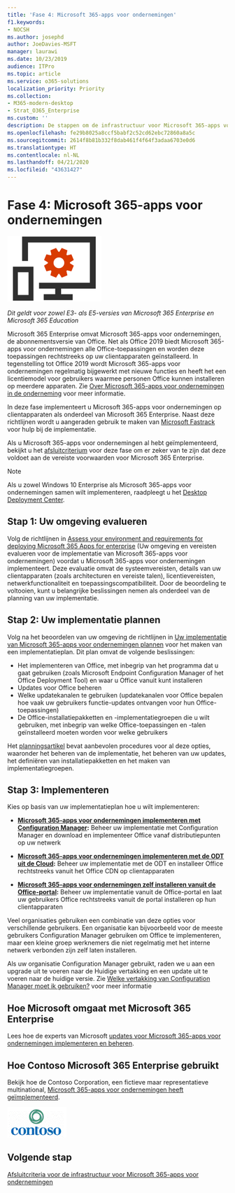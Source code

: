 ```yaml
---
title: 'Fase 4: Microsoft 365-apps voor ondernemingen'
f1.keywords:
- NOCSH
ms.author: josephd
author: JoeDavies-MSFT
manager: laurawi
ms.date: 10/23/2019
audience: ITPro
ms.topic: article
ms.service: o365-solutions
localization_priority: Priority
ms.collection:
- M365-modern-desktop
- Strat_O365_Enterprise
ms.custom: ''
description: De stappen om de infrastructuur voor Microsoft 365-apps voor ondernemingen voor Microsoft 365 Enterprise te implementeren.
ms.openlocfilehash: fe29b8025a8ccf5babf2c52cd62ebc72860a8a5c
ms.sourcegitcommit: 2614f8b81b332f8dab461f4f64f3adaa6703e0d6
ms.translationtype: HT
ms.contentlocale: nl-NL
ms.lasthandoff: 04/21/2020
ms.locfileid: "43631427"
---
```

# <a name="phase-4-microsoft-365-apps-for-enterprise"></a>Fase 4: Microsoft 365-apps voor ondernemingen

![Fase 4: Microsoft 365-apps voor ondernemingen](../media/deploy-foundation-infrastructure/O365proplus_icon.png)

*Dit geldt voor zowel E3- als E5-versies van Microsoft 365 Enterprise en Microsoft 365 Education*

Microsoft 365 Enterprise omvat Microsoft 365-apps voor ondernemingen, de abonnementsversie van Office. Net als Office 2019 biedt Microsoft 365-apps voor ondernemingen alle Office-toepassingen en worden deze toepassingen rechtstreeks op uw clientapparaten geïnstalleerd. In tegenstelling tot Office 2019 wordt Microsoft 365-apps voor ondernemingen regelmatig bijgewerkt met nieuwe functies en heeft het een licentiemodel voor gebruikers waarmee personen Office kunnen installeren op meerdere apparaten. Zie [Over Microsoft 365-apps voor ondernemingen in de onderneming](https://docs.microsoft.com/deployoffice/about-office-365-proplus-in-the-enterprise) voor meer informatie.

In deze fase implementeert u Microsoft 365-apps voor ondernemingen op clientapparaten als onderdeel van Microsoft 365 Enterprise. Naast deze richtlijnen wordt u aangeraden gebruik te maken van [Microsoft Fastrack](https://fasttrack.microsoft.com/office) voor hulp bij de implementatie. 

Als u Microsoft 365-apps voor ondernemingen al hebt geïmplementeerd, bekijkt u het [afsluitcriterium](office365proplus-exit-criteria.md) voor deze fase om er zeker van te zijn dat deze voldoet aan de vereiste voorwaarden voor Microsoft 365 Enterprise.

>[!Note]
>Als u zowel Windows 10 Enterprise als Microsoft 365-apps voor ondernemingen samen wilt implementeren, raadpleegt u het [Desktop Deployment Center](desktop-deployment-center-home.md).
>

## <a name="step-1-assess-your-environment"></a>Stap 1: Uw omgeving evalueren

Volg de richtlijnen in [Assess your environment and requirements for deploying Microsoft 365 Apps for enterprise](https://docs.microsoft.com/DeployOffice/assess-office-365-proplus) (Uw omgeving en vereisten evalueren voor de implementatie van Microsoft 365-apps voor ondernemingen) voordat u Microsoft 365-apps voor ondernemingen implementeert. Deze evaluatie omvat de systeemvereisten, details van uw clientapparaten (zoals architecturen en vereiste talen), licentievereisten, netwerkfunctionaliteit en toepassingscompatibiliteit. Door de beoordeling te voltooien, kunt u belangrijke beslissingen nemen als onderdeel van de planning van uw implementatie.

## <a name="step-2-plan-your-deployment"></a>Stap 2: Uw implementatie plannen

Volg na het beoordelen van uw omgeving de richtlijnen in [Uw implementatie van Microsoft 365-apps voor ondernemingen plannen](https://docs.microsoft.com/DeployOffice/plan-office-365-proplus) voor het maken van een implementatieplan. Dit plan omvat de volgende beslissingen: 

- Het implementeren van Office, met inbegrip van het programma dat u gaat gebruiken (zoals Microsoft Endpoint Configuration Manager of het Office Deployment Tool) en waar u Office vanuit kunt installeren
- Updates voor Office beheren
- Welke updatekanalen te gebruiken (updatekanalen voor Office bepalen hoe vaak uw gebruikers functie-updates ontvangen voor hun Office-toepassingen)
- De Office-installatiepakketten en -implementatiegroepen die u wilt gebruiken, met inbegrip van welke Office-toepassingen en -talen geïnstalleerd moeten worden voor welke gebruikers

Het [planningsartikel](https://docs.microsoft.com/DeployOffice/plan-office-365-proplus) bevat aanbevolen procedures voor al deze opties, waaronder het beheren van de implementatie, het beheren van uw updates, het definiëren van installatiepakketten en het maken van implementatiegroepen. 

## <a name="step-3-deploy"></a>Stap 3: Implementeren

Kies op basis van uw implementatieplan hoe u wilt implementeren:

- **[Microsoft 365-apps voor ondernemingen implementeren met Configuration Manager](https://docs.microsoft.com/deployoffice/deploy-office-365-proplus-with-system-center-configuration-manager):** Beheer uw implementatie met Configuration Manager en download en implementeer Office vanaf distributiepunten op uw netwerk

- **[Microsoft 365-apps voor ondernemingen implementeren met de ODT uit de Cloud](https://docs.microsoft.com/deployoffice/deploy-office-365-proplus-from-the-cloud):** Beheer uw implementatie met de ODT en installeer Office rechtstreeks vanuit het Office CDN op clientapparaten
 
- **[Microsoft 365-apps voor ondernemingen zelf installeren vanuit de Office-portal](https://docs.microsoft.com/deployoffice/manage-software-download-settings-office-365):** Beheer uw implementatie vanuit de Office-portal en laat uw gebruikers Office rechtstreeks vanuit de portal installeren op hun clientapparaten

Veel organisaties gebruiken een combinatie van deze opties voor verschillende gebruikers. Een organisatie kan bijvoorbeeld voor de meeste gebruikers Configuration Manager gebruiken om Office te implementeren, maar een kleine groep werknemers die niet regelmatig met het interne netwerk verbonden zijn zelf laten installeren. 

Als uw organisatie Configuration Manager gebruikt, raden we u aan een upgrade uit te voeren naar de Huidige vertakking en een update uit te voeren naar de huidige versie. Zie [Welke vertakking van Configuration Manager moet ik gebruiken?](https://docs.microsoft.com/configmgr/core/understand/which-branch-should-i-use) voor meer informatie

## <a name="how-microsoft-does-microsoft-365-enterprise"></a>Hoe Microsoft omgaat met Microsoft 365 Enterprise

Lees hoe de experts van Microsoft [updates voor Microsoft 365-apps voor ondernemingen implementeren en beheren](https://www.microsoft.com/itshowcase/deploying-and-managing-microsoft-365#primaryR7).

## <a name="how-contoso-did-microsoft-365-enterprise"></a>Hoe Contoso Microsoft 365 Enterprise gebruikt

Bekijk hoe de Contoso Corporation, een fictieve maar representatieve multinational, [Microsoft 365-apps voor ondernemingen heeft geïmplementeerd](contoso-o365pp.md).

![De Contoso Corporation](../media/contoso-overview/contoso-icon.png)

## <a name="next-step"></a>Volgende stap

[Afsluitcriteria voor de infrastructuur voor Microsoft 365-apps voor ondernemingen](office365proplus-exit-criteria.md)
